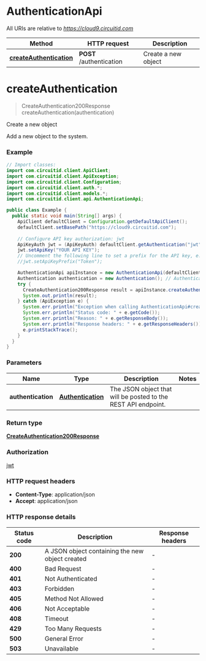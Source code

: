 # AuthenticationApi

All URIs are relative to *https://cloud9.circuitid.com*

| Method | HTTP request | Description |
|------------- | ------------- | -------------|
| [**createAuthentication**](AuthenticationApi.md#createAuthentication) | **POST** /authentication | Create a new object |


<a id="createAuthentication"></a>
# **createAuthentication**
> CreateAuthentication200Response createAuthentication(authentication)

Create a new object

Add a new object to the system.

### Example
```java
// Import classes:
import com.circuitid.client.ApiClient;
import com.circuitid.client.ApiException;
import com.circuitid.client.Configuration;
import com.circuitid.client.auth.*;
import com.circuitid.client.models.*;
import com.circuitid.client.api.AuthenticationApi;

public class Example {
  public static void main(String[] args) {
    ApiClient defaultClient = Configuration.getDefaultApiClient();
    defaultClient.setBasePath("https://cloud9.circuitid.com");
    
    // Configure API key authorization: jwt
    ApiKeyAuth jwt = (ApiKeyAuth) defaultClient.getAuthentication("jwt");
    jwt.setApiKey("YOUR API KEY");
    // Uncomment the following line to set a prefix for the API key, e.g. "Token" (defaults to null)
    //jwt.setApiKeyPrefix("Token");

    AuthenticationApi apiInstance = new AuthenticationApi(defaultClient);
    Authentication authentication = new Authentication(); // Authentication | The JSON object that will be posted to the REST API endpoint.
    try {
      CreateAuthentication200Response result = apiInstance.createAuthentication(authentication);
      System.out.println(result);
    } catch (ApiException e) {
      System.err.println("Exception when calling AuthenticationApi#createAuthentication");
      System.err.println("Status code: " + e.getCode());
      System.err.println("Reason: " + e.getResponseBody());
      System.err.println("Response headers: " + e.getResponseHeaders());
      e.printStackTrace();
    }
  }
}
```

### Parameters

| Name | Type | Description  | Notes |
|------------- | ------------- | ------------- | -------------|
| **authentication** | [**Authentication**](Authentication.md)| The JSON object that will be posted to the REST API endpoint. | |

### Return type

[**CreateAuthentication200Response**](CreateAuthentication200Response.md)

### Authorization

[jwt](../README.md#jwt)

### HTTP request headers

 - **Content-Type**: application/json
 - **Accept**: application/json

### HTTP response details
| Status code | Description | Response headers |
|-------------|-------------|------------------|
| **200** | A JSON object containing the new object created |  -  |
| **400** | Bad Request |  -  |
| **401** | Not Authenticated |  -  |
| **403** | Forbidden |  -  |
| **405** | Method Not Allowed |  -  |
| **406** | Not Acceptable |  -  |
| **408** | Timeout |  -  |
| **429** | Too Many Requests |  -  |
| **500** | General Error |  -  |
| **503** | Unavailable |  -  |

